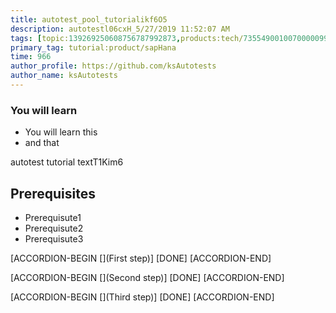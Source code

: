 ```yaml
---
title: autotest_pool_tutorialikf6O5
description: autotestl06cxH_5/27/2019 11:52:07 AM
tags: [topic:139269250608756787992873,products:tech/73554900100700000996,tutorial:experience/advanced]
primary_tag: tutorial:product/sapHana
time: 966
author_profile: https://github.com/ksAutotests
author_name: ksAutotests
---
```

### You will learn
- You will learn this
- and that

autotest tutorial textT1Kim6

## Prerequisites
- Prerequisute1
- Prerequisute2
- Prerequisute3

[ACCORDION-BEGIN [](First step)]
[DONE]
[ACCORDION-END]

[ACCORDION-BEGIN [](Second step)]
[DONE]
[ACCORDION-END]

[ACCORDION-BEGIN [](Third step)]
[DONE]
[ACCORDION-END]

